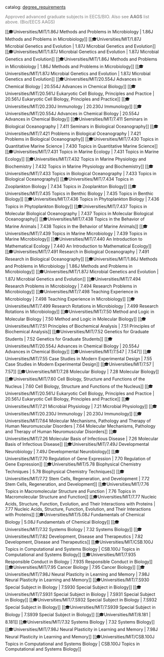 catalog: [degree_requirements](https://eecsis.mit.edu/degree_requirements.html#BIOEECS_AAGS)

<font style="color: grey">Approved advanced graduate subjects in EECS/BIO. Also see **AAGS** list above. (Bio/EECS AAGS)</font>

<span class="sus-course">[[🎓Universities/MIT/1.86J Methods and Problems in Microbiology | 1.86J Methods and Problems in Microbiology]]</span>
<span class="sus-course">[[🎓Universities/MIT/1.87J Microbial Genetics and Evolution | 1.87J Microbial Genetics and Evolution]]</span>
<span class="sus-course">[[🎓Universities/MIT/1.87J Microbial Genetics and Evolution | 1.87J Microbial Genetics and Evolution]]</span>
<span class="sus-course">[[🎓Universities/MIT/1.86J Methods and Problems in Microbiology | 1.86J Methods and Problems in Microbiology]]</span>
<span class="sus-course">[[🎓Universities/MIT/1.87J Microbial Genetics and Evolution | 1.87J Microbial Genetics and Evolution]]</span>
<span class="sus-course">[[🎓Universities/MIT/20.554J Advances in Chemical Biology | 20.554J Advances in Chemical Biology]]</span>
<span class="sus-course">[[🎓Universities/MIT/20.561J Eukaryotic Cell Biology, Principles and Practice | 20.561J Eukaryotic Cell Biology, Principles and Practice]]</span>
<span class="sus-course">[[🎓Universities/MIT/20.230J Immunology | 20.230J Immunology]]</span>
<span class="sus-course">[[🎓Universities/MIT/20.554J Advances in Chemical Biology | 20.554J Advances in Chemical Biology]]</span>
<span class="sus-course">[[🎓Universities/MIT/7.411 Seminars in Biological Oceanography | 7.411 Seminars in Biological Oceanography]]</span>
<span class="sus-course">[[🎓Universities/MIT/7.421 Problems in Biological Oceanography | 7.421 Problems in Biological Oceanography]]</span>
<span class="sus-course">[[🎓Universities/MIT/7.430 Topics in Quantitative Marine Science | 7.430 Topics in Quantitative Marine Science]]</span>
<span class="sus-course">[[🎓Universities/MIT/7.431 Topics in Marine Ecology | 7.431 Topics in Marine Ecology]]</span>
<span class="sus-course">[[🎓Universities/MIT/7.432 Topics in Marine Physiology and Biochemistry | 7.432 Topics in Marine Physiology and Biochemistry]]</span>
<span class="sus-course">[[🎓Universities/MIT/7.433 Topics in Biological Oceanography | 7.433 Topics in Biological Oceanography]]</span>
<span class="sus-course">[[🎓Universities/MIT/7.434 Topics in Zooplankton Biology | 7.434 Topics in Zooplankton Biology]]</span>
<span class="sus-course">[[🎓Universities/MIT/7.435 Topics in Benthic Biology | 7.435 Topics in Benthic Biology]]</span>
<span class="sus-course">[[🎓Universities/MIT/7.436 Topics in Phytoplankton Biology | 7.436 Topics in Phytoplankton Biology]]</span>
<span class="sus-course">[[🎓Universities/MIT/7.437 Topics in Molecular Biological Oceanography | 7.437 Topics in Molecular Biological Oceanography]]</span>
<span class="sus-course">[[🎓Universities/MIT/7.438 Topics in the Behavior of Marine Animals | 7.438 Topics in the Behavior of Marine Animals]]</span>
<span class="sus-course">[[🎓Universities/MIT/7.439 Topics in Marine Microbiology | 7.439 Topics in Marine Microbiology]]</span>
<span class="sus-course">[[🎓Universities/MIT/7.440 An Introduction to Mathematical Ecology | 7.440 An Introduction to Mathematical Ecology]]</span>
<span class="sus-course">[[🎓Universities/MIT/7.491 Research in Biological Oceanography | 7.491 Research in Biological Oceanography]]</span>
<span class="sus-course">[[🎓Universities/MIT/1.86J Methods and Problems in Microbiology | 1.86J Methods and Problems in Microbiology]]</span>
<span class="sus-course">[[🎓Universities/MIT/1.87J Microbial Genetics and Evolution | 1.87J Microbial Genetics and Evolution]]</span>
<span class="sus-course">[[🎓Universities/MIT/7.494 Research Problems in Microbiology | 7.494 Research Problems in Microbiology]]</span>
<span class="sus-course">[[🎓Universities/MIT/7.498 Teaching Experience in Microbiology | 7.498 Teaching Experience in Microbiology]]</span>
<span class="sus-course">[[🎓Universities/MIT/7.499 Research Rotations in Microbiology | 7.499 Research Rotations in Microbiology]]</span>
<span class="sus-course">[[🎓Universities/MIT/7.50 Method and Logic in Molecular Biology | 7.50 Method and Logic in Molecular Biology]]</span>
<span class="sus-course">[[🎓Universities/MIT/7.51 Principles of Biochemical Analysis | 7.51 Principles of Biochemical Analysis]]</span>
<span class="sus-course">[[🎓Universities/MIT/7.52 Genetics for Graduate Students | 7.52 Genetics for Graduate Students]]</span>
<span class="sus-course">[[🎓Universities/MIT/20.554J Advances in Chemical Biology | 20.554J Advances in Chemical Biology]]</span>
<span class="sus-course">[[🎓Universities/MIT/7.547 | 7.547]]</span>
<span class="sus-course">[[🎓Universities/MIT/7.55 Case Studies in Modern Experimental Design | 7.55 Case Studies in Modern Experimental Design]]</span>
<span class="sus-course">[[🎓Universities/MIT/7.57 | 7.57]]</span>
<span class="sus-course">[[🎓Universities/MIT/7.28 Molecular Biology | 7.28 Molecular Biology]]</span>
<span class="sus-course">[[🎓Universities/MIT/7.60 Cell Biology, Structure and Functions of the Nucleus | 7.60 Cell Biology, Structure and Functions of the Nucleus]]</span>
<span class="sus-course">[[🎓Universities/MIT/20.561J Eukaryotic Cell Biology, Principles and Practice | 20.561J Eukaryotic Cell Biology, Principles and Practice]]</span>
<span class="sus-course">[[🎓Universities/MIT/7.21 Microbial Physiology | 7.21 Microbial Physiology]]</span>
<span class="sus-course">[[🎓Universities/MIT/20.230J Immunology | 20.230J Immunology]]</span>
<span class="sus-course">[[🎓Universities/MIT/7.64 Molecular Mechanisms, Pathology and Therapy of Human Neuromuscular Disorders | 7.64 Molecular Mechanisms, Pathology and Therapy of Human Neuromuscular Disorders]]</span>
<span class="sus-course">[[🎓Universities/MIT/7.26 Molecular Basis of Infectious Disease | 7.26 Molecular Basis of Infectious Disease]]</span>
<span class="sus-course">[[🎓Universities/MIT/7.49J Developmental Neurobiology | 7.49J Developmental Neurobiology]]</span>
<span class="sus-course">[[🎓Universities/MIT/7.70 Regulation of Gene Expression | 7.70 Regulation of Gene Expression]]</span>
<span class="sus-course">[[🎓Universities/MIT/5.78 Biophysical Chemistry Techniques | 5.78 Biophysical Chemistry Techniques]]</span>
<span class="sus-course">[[🎓Universities/MIT/7.72 Stem Cells, Regeneration, and Development | 7.72 Stem Cells, Regeneration, and Development]]</span>
<span class="sus-course">[[🎓Universities/MIT/7.76 Topics in Macromolecular Structure and Function | 7.76 Topics in Macromolecular Structure and Function]]</span>
<span class="sus-course">[[🎓Universities/MIT/7.77 Nucleic Acids, Structure, Function, Evolution, and Their Interactions with Proteins | 7.77 Nucleic Acids, Structure, Function, Evolution, and Their Interactions with Proteins]]</span>
<span class="sus-course">[[🎓Universities/MIT/5.08J Fundamentals of Chemical Biology | 5.08J Fundamentals of Chemical Biology]]</span>
<span class="sus-course">[[🎓Universities/MIT/7.32 Systems Biology | 7.32 Systems Biology]]</span>
<span class="sus-course">[[🎓Universities/MIT/7.82 Development, Disease and Therapeutics | 7.82 Development, Disease and Therapeutics]]</span>
<span class="sus-course">[[🎓Universities/MIT/CSB.100J Topics in Computational and Systems Biology | CSB.100J Topics in Computational and Systems Biology]]</span>
<span class="sus-course">[[🎓Universities/MIT/7.935 Responsible Conduct in Biology | 7.935 Responsible Conduct in Biology]]</span>
<span class="sus-course">[[🎓Universities/MIT/7.95 Cancer Biology | 7.95 Cancer Biology]]</span>
<span class="sus-course">[[🎓Universities/MIT/7.98J Neural Plasticity in Learning and Memory | 7.98J Neural Plasticity in Learning and Memory]]</span>
<span class="sus-course">[[🎓Universities/MIT/7.S930 Special Subject in Biology | 7.S930 Special Subject in Biology]]</span>
<span class="sus-course">[[🎓Universities/MIT/7.S931 Special Subject in Biology | 7.S931 Special Subject in Biology]]</span>
<span class="sus-course">[[🎓Universities/MIT/7.S932 Special Subject in Biology | 7.S932 Special Subject in Biology]]</span>
<span class="sus-course">[[🎓Universities/MIT/7.S939 Special Subject in Biology | 7.S939 Special Subject in Biology]]</span>
<span class="sus-course">[[🎓Universities/MIT/8.181 | 8.181]]</span>
<span class="sus-course">[[🎓Universities/MIT/7.32 Systems Biology | 7.32 Systems Biology]]</span>
<span class="sus-course">[[🎓Universities/MIT/7.98J Neural Plasticity in Learning and Memory | 7.98J Neural Plasticity in Learning and Memory]]</span>
<span class="sus-course">[[🎓Universities/MIT/CSB.100J Topics in Computational and Systems Biology | CSB.100J Topics in Computational and Systems Biology]]</span>

